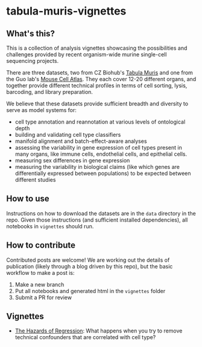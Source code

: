 # tabula-muris-vignettes

## What's this?

This is a collection of analysis vignettes showcasing the possibilities and challenges provided by recent organism-wide murine single-cell sequencing projects.

There are three datasets, two from CZ Biohub's [Tabula Muris](http://tabula-muris.ds.czbiohub.org/) and one from the Guo lab's [Mouse Cell Atlas](http://bis.zju.edu.cn/MCA/). They each cover 12-20 different organs, and together provide different technical profiles in terms of cell sorting, lysis, barcoding, and library preparation.

We believe that these datasets provide sufficient breadth and diversity to serve
as model systems for:

* cell type annotation and reannotation at various levels of ontological depth
* building and validating cell type classifiers
* manifold alignment and batch-effect-aware analyses
* assessing the variability in gene expression of cell types present in many organs, like immune cells, endothelial cells, and epithelial cells.
* measuring sex differences in gene expression
* measuring the variability in biological claims (like which genes are differentially expressed between populations) to be expected between different studies

## How to use

Instructions on how to download the datasets are in the `data` directory in the repo. Given those instructions (and sufficient installed dependencies), all notebooks in  `vignettes` should run.

## How to contribute

Contributed posts are welcome! We are working out the details of publication (likely through a blog driven by this repo), but the basic workflow to make a post is:

1. Make a new branch
2. Put all notebooks and generated html in the `vignettes`  folder
3. Submit a PR for review

## Vignettes

* [The Hazards of Regression](http://htmlpreview.github.io/?https://github.com/czbiohub/tabula-muris-vignettes/blob/master/vignettes/regression/Regression_Hazards.nb.html): What happens when you try to remove technical confounders that are correlated with cell type?

